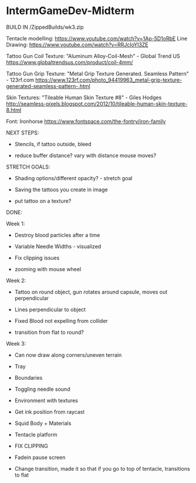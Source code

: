 # IntermGameDev-Midterm

BUILD IN /ZippedBuilds/wk3.zip
 
Tentacle modelling: https://www.youtube.com/watch?v=1Ap-5D1oRbE
Line Drawing: https://www.youtube.com/watch?v=RRJcIoYI3ZE

Tattoo Gun Coil Texture: "Aluminum Alloy-Coil-Mesh" - Global Trend US
https://www.globaltrendsus.com/product/coil-4mm/

Tattoo Gun Grip Texture: "Metal Grip Texture Generated. Seamless Pattern" - 123rf.com
https://www.123rf.com/photo_94419963_metal-grip-texture-generated-seamless-pattern-.html

Skin Textures: "Tileable Human Skin Texture #8" - Giles Hodges
http://seamless-pixels.blogspot.com/2012/10/tileable-human-skin-texture-8.html

Font: Ironhorse
https://www.fontspace.com/the-fontry/iron-family



NEXT STEPS:

- Stencils, if tattoo outside, bleed

- reduce buffer distance? vary with distance mouse moves?


STRETCH GOALS:

- Shading options/different opacity? - stretch goal

- Saving the tattoos you create in image

- put tattoo on a texture?

DONE:

Week 1:

- Destroy blood particles after a time

- Variable Needle Widths - visualized

- Fix clipping issues

- zooming with mouse wheel

Week 2:

- Tattoo on round object, gun rotates around capsule, moves out perpendicular

- Lines perpendicular to object

- Fixed Blood not expelling from collider

- transition from flat to round?

Week 3:

- Can now draw along corners/uneven terrain 

- Tray

- Boundaries

- Toggling needle sound

- Environment with textures

- Get ink position from raycast

- Squid Body + Materials

- Tentacle platform

- FIX CLIPPING

- Fadein pause screen

- Change transition, made it so that if you go to top of tentacle, transitions to flat
